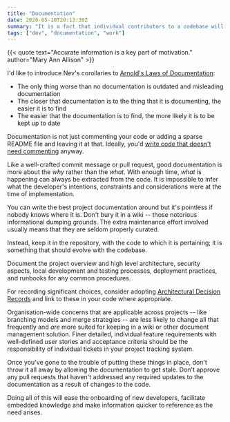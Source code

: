 ```yaml
---
title: "Documentation"
date: 2020-05-10T20:13:38Z
summary: "It is a fact that individual contributors to a codebase will come and go. Establishing good documentation practices is essential to enable an effective organisational memory."
tags: ["dev", "documentation", "work"]
---
```

{{< quote text="Accurate information is a key part of motivation." author="Mary Ann Allison" >}}

I'd like to introduce Nev's corollaries to [Arnold's Laws of Documentation](https://threes.com/arnolds-laws-of-documentation/):

- The only thing worse than no documentation is outdated and misleading documentation
- The closer that documentation is to the thing that it is documenting, the easier it is to find
- The easier that the documentation is to find, the more likely it is to be kept up to date

Documentation is not just commenting your code or adding a sparse README file and leaving it at that. Ideally, you'd [write code that doesn't need commenting](https://blog.codinghorror.com/coding-without-comments/) anyway.

Like a well-crafted commit message or pull request, good documentation is more about the _why_ rather than the _what_. With enough time, _what_ is happening can always be extracted from the code. It is impossible to infer what the developer's intentions, constraints and considerations were at the time of implementation.

You can write the best project documentation around but it's pointless if nobody knows where it is. Don't bury it in a wiki -- those notorious informational dumping grounds. The extra maintenance effort involved usually means that they are seldom properly curated.

Instead, keep it in the repository, with the code to which it is pertaining; it is something that should evolve with the codebase.

Document the project overview and high level architecture, security aspects, local development and testing processes, deployment practices, and runbooks for any common procedures.

For recording significant choices, consider adopting [Architectural Decision Records](https://adr.github.io/) and link to these in your code where appropriate.

Organisation-wide concerns that are applicable across projects -- like branching models and merge strategies -- are less likely to change all that frequently and _are_ more suited for keeping in a wiki or other document management solution. Finer detailed, individual feature requirements with well-defined user stories and acceptance criteria should be the responsibility of individual tickets in your project tracking system.

Once you've gone to the trouble of putting these things in place, don't throw it all away by allowing the documentation to get stale. Don't approve any pull requests that haven't addressed any required updates to the documentation as a result of changes to the code.

Doing all of this will ease the onboarding of new developers, facilitate embedded knowledge and make information quicker to reference as the need arises.
